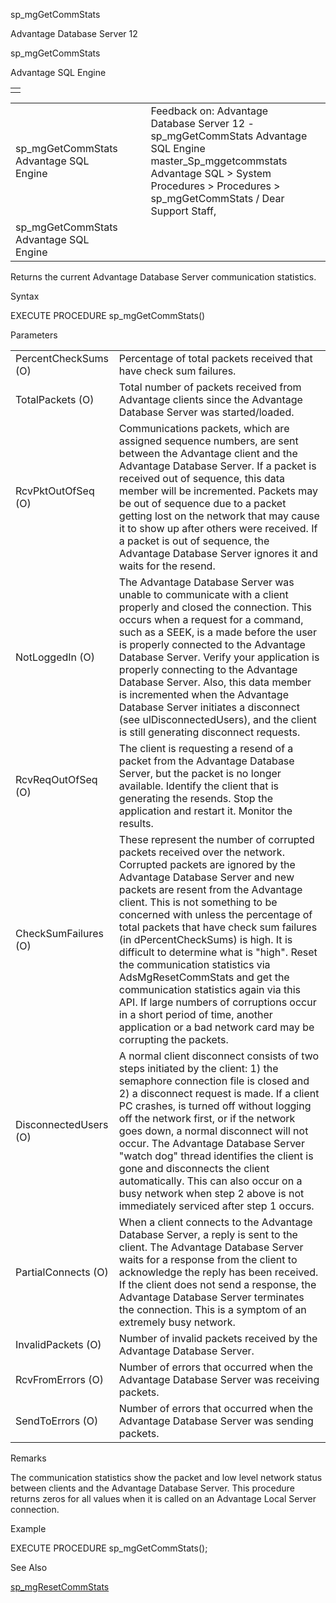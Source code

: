 sp\_mgGetCommStats




Advantage Database Server 12  

sp\_mgGetCommStats

Advantage SQL Engine

|  |
| --- |
|  |

|  |  |  |  |  |
| --- | --- | --- | --- | --- |
| sp\_mgGetCommStats  Advantage SQL Engine |  |  | Feedback on: Advantage Database Server 12 - sp\_mgGetCommStats Advantage SQL Engine master\_Sp\_mggetcommstats Advantage SQL > System Procedures > Procedures > sp\_mgGetCommStats / Dear Support Staff, |  |
| sp\_mgGetCommStats  Advantage SQL Engine |  |  |  |  |

Returns the current Advantage Database Server communication statistics.

Syntax

EXECUTE PROCEDURE sp\_mgGetCommStats()

Parameters

|  |  |
| --- | --- |
| PercentCheckSums (O) | Percentage of total packets received that have check sum failures. |
| TotalPackets (O) | Total number of packets received from Advantage clients since the Advantage Database Server was started/loaded. |
| RcvPktOutOfSeq (O) | Communications packets, which are assigned sequence numbers, are sent between the Advantage client and the Advantage Database Server. If a packet is received out of sequence, this data member will be incremented. Packets may be out of sequence due to a packet getting lost on the network that may cause it to show up after others were received. If a packet is out of sequence, the Advantage Database Server ignores it and waits for the resend. |
| NotLoggedIn (O) | The Advantage Database Server was unable to communicate with a client properly and closed the connection. This occurs when a request for a command, such as a SEEK, is a made before the user is properly connected to the Advantage Database Server. Verify your application is properly connecting to the Advantage Database Server. Also, this data member is incremented when the Advantage Database Server initiates a disconnect (see ulDisconnectedUsers), and the client is still generating disconnect requests. |
| RcvReqOutOfSeq (O) | The client is requesting a resend of a packet from the Advantage Database Server, but the packet is no longer available. Identify the client that is generating the resends. Stop the application and restart it. Monitor the results. |
| CheckSumFailures (O) | These represent the number of corrupted packets received over the network. Corrupted packets are ignored by the Advantage Database Server and new packets are resent from the Advantage client. This is not something to be concerned with unless the percentage of total packets that have check sum failures (in dPercentCheckSums) is high. It is difficult to determine what is "high". Reset the communication statistics via AdsMgResetCommStats and get the communication statistics again via this API. If large numbers of corruptions occur in a short period of time, another application or a bad network card may be corrupting the packets. |
| DisconnectedUsers (O) | A normal client disconnect consists of two steps initiated by the client: 1) the semaphore connection file is closed and 2) a disconnect request is made. If a client PC crashes, is turned off without logging off the network first, or if the network goes down, a normal disconnect will not occur. The Advantage Database Server "watch dog" thread identifies the client is gone and disconnects the client automatically. This can also occur on a busy network when step 2 above is not immediately serviced after step 1 occurs. |
| PartialConnects (O) | When a client connects to the Advantage Database Server, a reply is sent to the client. The Advantage Database Server waits for a response from the client to acknowledge the reply has been received. If the client does not send a response, the Advantage Database Server terminates the connection. This is a symptom of an extremely busy network. |
| InvalidPackets (O) | Number of invalid packets received by the Advantage Database Server. |
| RcvFromErrors (O) | Number of errors that occurred when the Advantage Database Server was receiving packets. |
| SendToErrors (O) | Number of errors that occurred when the Advantage Database Server was sending packets. |

Remarks

The communication statistics show the packet and low level network status between clients and the Advantage Database Server. This procedure returns zeros for all values when it is called on an Advantage Local Server connection.

Example

EXECUTE PROCEDURE sp\_mgGetCommStats();

See Also

[sp\_mgResetCommStats](master_sp_mgresetcommstats.htm)